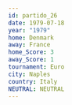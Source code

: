 ```yaml
---
id: partido_26
date: 1979-07-18
year: "1979"
home: Denmark
away: France
home_Score: 3
away_Score: 1
tournament: Euro
city: Naples
country: Italy
NEUTRAL: NEUTRAL
---
```

